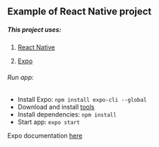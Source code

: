 ## Example of React Native project


##### This project uses:

1. [React Native](http://facebook.github.io/react-native/)

2. [Expo](https://expo.io)

###### Run app:

* Install Expo: `npm install expo-cli --global`
* Download and install [tools](https://expo.io/tools)
* Install dependencies: `npm install`
* Start app: `expo start`

Expo documentation [here](https://docs.expo.io/versions/latest/)

